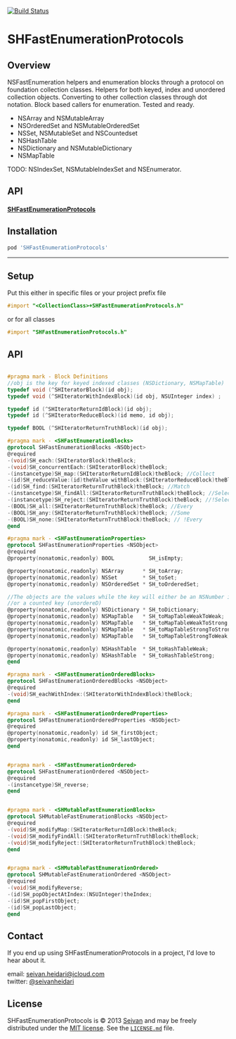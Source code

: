 [![Build Status](https://travis-ci.org/PodFactory/SHFastEnumerationProtocols.png?branch=master)](https://travis-ci.org/PodFactory/SHFastEnumerationProtocols)

SHFastEnumerationProtocols
==========

Overview
--------
NSFastEnumeration helpers and enumeration blocks through a protocol on foundation collection classes.
Helpers for both keyed, index and unordered collection objects.
Converting to other collection classes through dot notation.
Block based callers for enumeration. 
Tested and ready. 

* NSArray and NSMutableArray
* NSOrderedSet and NSMutableOrderedSet
* NSSet, NSMutableSet and NSCountedset
* NSHashTable 
* NSDictionary and NSMutableDictionary 
* NSMapTable

TODO: NSIndexSet, NSMutableIndexSet and NSEnumerator. 


API
----------

#### [SHFastEnumerationProtocols](https://github.com/PodFactory/SHFastEnumerationProtocols#api-1)



Installation
------------

```ruby
pod 'SHFastEnumerationProtocols'
```

***

Setup
-----

Put this either in specific files or your project prefix file

```objective-c
#import "<CollectionClass>+SHFastEnumerationProtocols.h"
```
or for all classes
```objective-c
#import "SHFastEnumerationProtocols.h"
```


API
-----

```objective-c

#pragma mark - Block Definitions
//obj is the key for keyed indexed classes (NSDictionary, NSMapTable)
typedef void (^SHIteratorBlock)(id obj);
typedef void (^SHIteratorWithIndexBlock)(id obj, NSUInteger index) ;

typedef id (^SHIteratorReturnIdBlock)(id obj);
typedef id (^SHIteratorReduceBlock)(id memo, id obj);

typedef BOOL (^SHIteratorReturnTruthBlock)(id obj);

#pragma mark - <SHFastEnumerationBlocks>
@protocol SHFastEnumerationBlocks <NSObject>
@required
-(void)SH_each:(SHIteratorBlock)theBlock;
-(void)SH_concurrentEach:(SHIteratorBlock)theBlock;
-(instancetype)SH_map:(SHIteratorReturnIdBlock)theBlock; //Collect
-(id)SH_reduceValue:(id)theValue withBlock:(SHIteratorReduceBlock)theBlock; //Inject/FoldLeft
-(id)SH_find:(SHIteratorReturnTruthBlock)theBlock; //Match
-(instancetype)SH_findAll:(SHIteratorReturnTruthBlock)theBlock; //Select/Filter
-(instancetype)SH_reject:(SHIteratorReturnTruthBlock)theBlock; //!Select/Filter
-(BOOL)SH_all:(SHIteratorReturnTruthBlock)theBlock; //Every
-(BOOL)SH_any:(SHIteratorReturnTruthBlock)theBlock; //Some
-(BOOL)SH_none:(SHIteratorReturnTruthBlock)theBlock; // !Every
@end

#pragma mark - <SHFastEnumerationProperties>
@protocol SHFastEnumerationProperties <NSObject>
@required
@property(nonatomic,readonly) BOOL           SH_isEmpty;

@property(nonatomic,readonly) NSArray      * SH_toArray;
@property(nonatomic,readonly) NSSet        * SH_toSet;
@property(nonatomic,readonly) NSOrderedSet * SH_toOrderedSet;

//The objects are the values while the key will either be an NSNumber index (from ordered)
//or a counted key (unordereD)
@property(nonatomic,readonly) NSDictionary * SH_toDictionary;
@property(nonatomic,readonly) NSMapTable   * SH_toMapTableWeakToWeak;
@property(nonatomic,readonly) NSMapTable   * SH_toMapTableWeakToStrong;
@property(nonatomic,readonly) NSMapTable   * SH_toMapTableStrongToStrong;
@property(nonatomic,readonly) NSMapTable   * SH_toMapTableStrongToWeak;

@property(nonatomic,readonly) NSHashTable  * SH_toHashTableWeak;
@property(nonatomic,readonly) NSHashTable  * SH_toHashTableStrong;
@end

#pragma mark - <SHFastEnumerationOrderedBlocks>
@protocol SHFastEnumerationOrderedBlocks <NSObject>
@required
-(void)SH_eachWithIndex:(SHIteratorWithIndexBlock)theBlock;
@end

#pragma mark - <SHFastEnumerationOrderedProperties>
@protocol SHFastEnumerationOrderedProperties <NSObject>
@required
@property(nonatomic,readonly) id SH_firstObject;
@property(nonatomic,readonly) id SH_lastObject;
@end


#pragma mark - <SHFastEnumerationOrdered>
@protocol SHFastEnumerationOrdered <NSObject>
@required
-(instancetype)SH_reverse;
@end


#pragma mark - <SHMutableFastEnumerationBlocks>
@protocol SHMutableFastEnumerationBlocks <NSObject>
@required
-(void)SH_modifyMap:(SHIteratorReturnIdBlock)theBlock;
-(void)SH_modifyFindAll:(SHIteratorReturnTruthBlock)theBlock;
-(void)SH_modifyReject:(SHIteratorReturnTruthBlock)theBlock;
@end


#pragma mark - <SHMutableFastEnumerationOrdered>
@protocol SHMutableFastEnumerationOrdered <NSObject>
@required
-(void)SH_modifyReverse;
-(id)SH_popObjectAtIndex:(NSUInteger)theIndex;
-(id)SH_popFirstObject;
-(id)SH_popLastObject;
@end


```


Contact
-------

If you end up using SHFastEnumerationProtocols in a project, I'd love to hear about it.

email: [seivan.heidari@icloud.com](mailto:seivan.heidari@icloud.com)  
twitter: [@seivanheidari](https://twitter.com/seivanheidari)

## License

SHFastEnumerationProtocols is © 2013 [Seivan](http://www.github.com/seivan) and may be freely
distributed under the [MIT license](http://opensource.org/licenses/MIT).
See the [`LICENSE.md`](https://github.com/seivan/SHFastEnumerationProtocols/blob/master/LICENSE.md) file.


